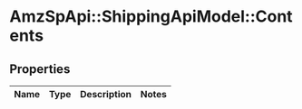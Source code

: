 # AmzSpApi::ShippingApiModel::Contents

## Properties
Name | Type | Description | Notes
------------ | ------------- | ------------- | -------------

